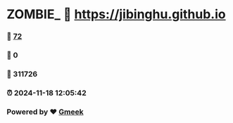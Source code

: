 # ZOMBIE_ :link: https://jibinghu.github.io 
### :page_facing_up: [72](https://jibinghu.github.io/tag.html) 
### :speech_balloon: 0 
### :hibiscus: 311726 
### :alarm_clock: 2024-11-18 12:05:42 
### Powered by :heart: [Gmeek](https://github.com/Meekdai/Gmeek)
